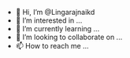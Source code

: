 - 👋 Hi, I’m @Lingarajnaikd
- 👀 I’m interested in ...
- 🌱 I’m currently learning ...
- 💞️ I’m looking to collaborate on ...
- 📫 How to reach me ...

<!---
Lingarajnaikd/Lingarajnaikd is a ✨ special ✨ repository because its `README.md` (this file) appears on your GitHub profile.
You can click the Preview link to take a look at your changes.
--->
